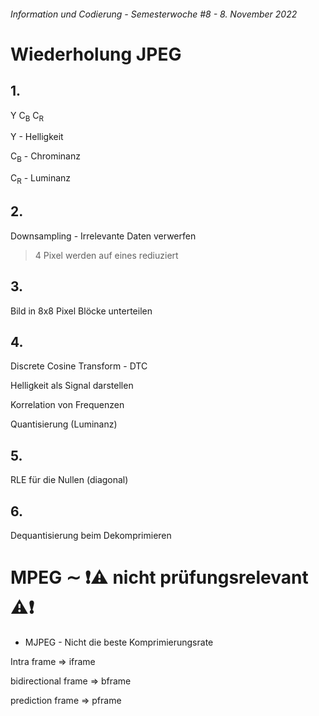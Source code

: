 ###### Information und Codierung - Semesterwoche #8 - 8. November 2022

# Wiederholung JPEG

## 1.
Y C<sub>B</sub> C<sub>R</sub>

Y - Helligkeit

C<sub>B</sub> - Chrominanz

C<sub>R</sub> - Luminanz

## 2.
Downsampling - Irrelevante Daten verwerfen

> 4 Pixel werden auf eines rediuziert

## 3.
Bild in 8x8 Pixel Blöcke unterteilen

## 4.
Discrete Cosine Transform - DTC

Helligkeit als Signal darstellen

Korrelation von Frequenzen

Quantisierung (Luminanz)

## 5.
RLE für die Nullen (diagonal)

## 6.
Dequantisierung beim Dekomprimieren


# MPEG $\sim$ :exclamation::warning: nicht prüfungsrelevant :warning::exclamation:

- MJPEG - Nicht die beste Komprimierungsrate

Intra frame $\Rightarrow$ iframe

bidirectional frame $\Rightarrow$ bframe

prediction frame $\Rightarrow$ pframe
